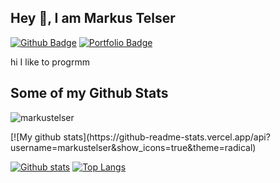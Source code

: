 ## Hey 👋, I am Markus Telser
[![Github Badge](https://img.shields.io/badge/-markustelser-grey?style=flat&logo=github&logoColor=white&link=https://github.com/markustelser/)](https://www.github.com/markustelser/) [![Portfolio Badge](https://img.shields.io/badge/portfolio-web-blue?style=flat&link=markustelser@github.io/)](markustelser@github.io/) <p align='left'>hi I like to progrmm</p>
## Some of my Github Stats
<p align=left> <img src=https://komarev.com/ghpvc/?username=markustelser alt=markustelser /> </p>
[![My github stats](https://github-readme-stats.vercel.app/api?username=markustelser&show_icons=true&theme=radical)

[![Github stats](https://github-readme-stats.vercel.app/api?username=markustelser&show_icons=true&include_all_commits=true)](https://github.com/markustelser/github-readme-stats)
[![Top Langs](https://github-readme-stats.vercel.app/api/top-langs/?username=markustelser&layout=compact)](https://github.com/markustelser/github-readme-stats)
